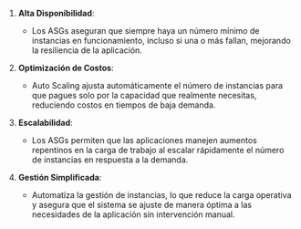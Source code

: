1. **Alta Disponibilidad**:
    
    - Los ASGs aseguran que siempre haya un número mínimo de instancias en funcionamiento, incluso si una o más fallan, mejorando la resiliencia de la aplicación.

2. **Optimización de Costos**:
    
    - Auto Scaling ajusta automáticamente el número de instancias para que pagues solo por la capacidad que realmente necesitas, reduciendo costos en tiempos de baja demanda.

3. **Escalabilidad**:
    
    - Los ASGs permiten que las aplicaciones manejen aumentos repentinos en la carga de trabajo al escalar rápidamente el número de instancias en respuesta a la demanda.

4. **Gestión Simplificada**:
    
    - Automatiza la gestión de instancias, lo que reduce la carga operativa y asegura que el sistema se ajuste de manera óptima a las necesidades de la aplicación sin intervención manual.